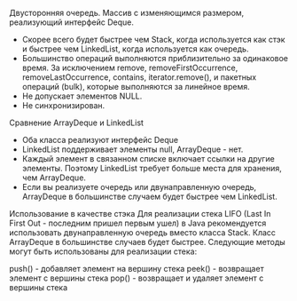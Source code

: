 Двусторонняя очередь. Массив с изменяющимся размером, реализующий интерфейс Deque.

- Скорее всего будет быстрее чем Stack, когда используется как стэк и быстрее чем LinkedList, 
когда используется как очередь.
- Большинство операций выполняются приблизительно за одинаковое время. За исключением remove, 
removeFirstOccurrence, removeLastOccurrence, contains, iterator.remove(), и пакетных операций (bulk), которые выполняются за линейное время.
- Не допускает элементов NULL.
- Не синхронизирован.

Сравнение ArrayDeque и LinkedList

- Оба класса реализуют интерфейс Deque
- LinkedList поддерживает элементы null, ArrayDeque - нет.
- Каждый элемент в связанном списке включает ссылки на другие элементы. Поэтому LinkedList 
  требует больше места для хранения, чем ArrayDeque.
- Если вы реализуете очередь или двунаправленную очередь, ArrayDeque в большинстве случаем будет 
  быстрее чем LinkedList.

Использование в качестве стэка
Для реализации стека LIFO (Last In First Out - последним пришел первым ушел) в Java рекомендуется 
использовать двунаправленную очередь вместо класса Stack. 
Класс ArrayDeque в большинстве случаев будет быстрее. 
Следующие методы могут быть использованы для реализации стека:

push() - добавляет элемент на вершину стека
peek() - возвращает элемент с вершины стека
pop() - возвращает и удаляет элемент с вершины стека
